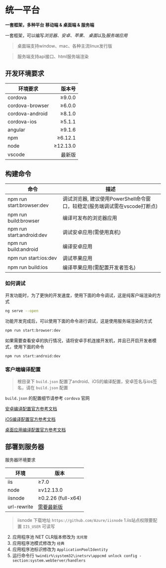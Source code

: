 # 统一平台

 **一套框架，多种平台**
 **移动端 & 桌面端 & 服务端**

一套框架，可以编写*浏览器、安卓、苹果、 桌面*以及*服务端应用*

> 桌面端支持window、mac、各种主流linux发行版

> 服务端支持api接口、html服务端渲染

## 开发环境要求

| 环境要求         |    版本号 |
|-----------------|---------:|
| cordova         |   ≥9.0.0 |
| cordova-browser |   ≥6.0.0 |
| cordova-android |   ≥8.1.0 |
| cordova-ios     |   ≥5.1.1 |
| angular         |   ≥9.1.6 |
| npm             |  ≥6.12.1 |
| node            | ≥12.13.0 |
| vscode          |    最新版 |

## 构建命令

| 命令                      | 描述                                                             |
|---------------------------|------------------------------------------------------------------|
| npm run start:browser:dev | 调试浏览器, 建议使用PowerShell命令窗口，较稳定(服务端调试需在vscode打断点) |
| npm run build:browser     | 编译可发布的浏览器应用                                              |
| npm run start:android:dev | 调试安卓应用(需使用真机)                                            |
| npm run build:android     | 编译安卓应用                                                       |
| npm run start:ios:dev     | 调试苹果应用                                                       |
| npm run build:ios         | 编译苹果应用(需配置开发者签名)                                       |

### 如何调试

开发功能时，为了更快的开发速度，使用下面的命令调试，这是纯客户端渲染的方式

``` bash
ng serve --open
```

功能开发完成后，可以使用下面的命令进行调试，这是使用服务端渲染的方式

``` bash
npm run start:browser:dev
```

如果需要查看安卓的执行情况，请将安卓手机连接开发机，并且已开启开发者模式，使用下面的命令

``` bash
npm run start:android:dev
```

### 客户端编译配置

> 根目录下 `build.json` 配置了android、iOS的编译配置，安卓签名与ios签名，请在 `build.json` 配置

`build.json` 的配置细节请参考 `cordova` 官网

[安卓编译配置官方参考文档](https://cordova.apache.org/docs/en/latest/guide/platforms/android/index.html)

[iOS编译配置官方参考文档](https://cordova.apache.org/docs/en/latest/guide/platforms/ios/index.html)

[桌面应用编译配置官方参考文档](https://cordova.apache.org/docs/en/latest/guide/platforms/electron/index.html)

## 部署到服务器

服务器环境要求

| 环境        | 版本                                                            |
|-------------|-----------------------------------------------------------------|
| iis         | ≥7.0                                                            |
| node        | ≥v12.13.0                                                       |
| iisnode     | ≥0.2.26 (full-x64)                                              |
| url-rewrite | [需要最新版](https://www.iis.net/downloads/microsoft/url-rewrite) |

> iisnode 下载地址 `https://github.com/Azure/iisnode`
1.iis站点权限要配置 `IIS_USER` 可读写

2. 应用程序池 NET CLR版本修改为 `无托管`
3. 应用程序池模式修改为 `经典`
4. 应用程序池标识修改为 `ApplicationPoolIdentity`
5. 运行命令行 `%windir%\system32\inetsrv\appcmd unlock config -section:system.webServer/handlers`

